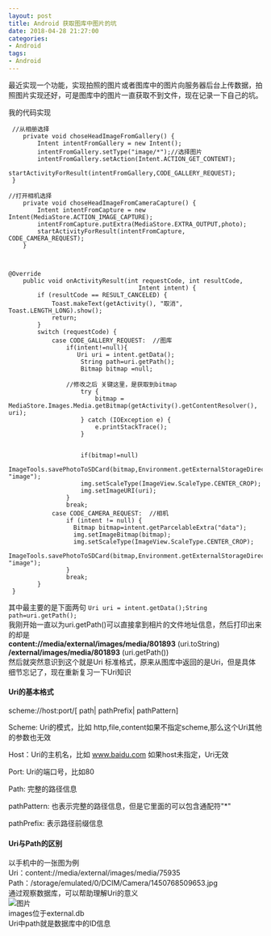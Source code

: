 ```yaml
---
layout: post
title: Android 获取图库中图片的坑
date: 2018-04-28 21:27:00
categories:
- Android
tags:
- Android
---   
```


最近实现一个功能，实现拍照的图片或者图库中的图片向服务器后台上传数据，拍照图片实现还好，可是图库中的图片一直获取不到文件，现在记录一下自己的坑。

<!--more-->

我的代码实现
```
 //从相册选择
    private void choseHeadImageFromGallery() {
        Intent intentFromGallery = new Intent();
        intentFromGallery.setType("image/*");//选择图片
        intentFromGallery.setAction(Intent.ACTION_GET_CONTENT);
        startActivityForResult(intentFromGallery,CODE_GALLERY_REQUEST);
 }

//打开相机选择
    private void choseHeadImageFromCameraCapture() {
        Intent intentFromCapture = new Intent(MediaStore.ACTION_IMAGE_CAPTURE);
        intentFromCapture.putExtra(MediaStore.EXTRA_OUTPUT,photo);
        startActivityForResult(intentFromCapture, CODE_CAMERA_REQUEST);
    }



@Override
    public void onActivityResult(int requestCode, int resultCode,
                                    Intent intent) {
        if (resultCode == RESULT_CANCELED) {
            Toast.makeText(getActivity(), "取消", Toast.LENGTH_LONG).show();
            return;
        }
        switch (requestCode) {
            case CODE_GALLERY_REQUEST:  //图库
                if(intent!=null){
                   Uri uri = intent.getData();
                    String path=uri.getPath();
                    Bitmap bitmap =null;

                //修改之后 关键这里，是获取到bitmap
                    try {
                        bitmap = MediaStore.Images.Media.getBitmap(getActivity().getContentResolver(), uri);
                    } catch (IOException e) {
                        e.printStackTrace();
                    }

    
                    if(bitmap!=null)
                    ImageTools.savePhotoToSDCard(bitmap,Environment.getExternalStorageDirectory().getAbsolutePath(), "image");
                    img.setScaleType(ImageView.ScaleType.CENTER_CROP);
                    img.setImageURI(uri);
                }
                break;
            case CODE_CAMERA_REQUEST:  //相机
                if (intent != null) {
                  Bitmap bitmap=intent.getParcelableExtra("data");
                  img.setImageBitmap(bitmap);
                  img.setScaleType(ImageView.ScaleType.CENTER_CROP);
                    ImageTools.savePhotoToSDCard(bitmap,Environment.getExternalStorageDirectory().getAbsolutePath(), "image");
                }
                break;
        }
 }

```  
其中最主要的是下面两句
`Uri uri = intent.getData();String path=uri.getPath();`  
我刚开始一直以为uri.getPath()可以直接拿到相片的文件地址信息，然后打印出来的却是  
**content://media/external/images/media/801893**  (uri.toString)  
**/external/images/media/801893**  (uri.getPath())  
然后就突然意识到这个就是Uri 标准格式，原来从图库中返回的是Uri，但是具体细节忘记了，现在重新复习一下Uri知识  
#### Uri的基本格式  
scheme://host:port/[ path| pathPrefix| pathPattern]

Scheme: Uri的模式，比如 http,file,content如果不指定scheme,那么这个Uri其他的参数也无效  

Host：Uri的主机名，比如 www.baidu.com 如果host未指定，Uri无效  

Port: Uri的端口号，比如80  

Path: 完整的路径信息  

pathPattern: 也表示完整的路径信息，但是它里面的可以包含通配符"*"   

pathPrefix: 表示路径前缀信息  


#### Uri与Path的区别  
以手机中的一张图为例   
Uri：content://media/external/images/media/75935   
Path：/storage/emulated/0/DCIM/Camera/1450768509653.jpg  
通过观察数据库，可以帮助理解Uri的意义   
![图片](https://img-blog.csdn.net/20151222190354185)  
images位于external.db   
Uri中path就是数据库中的ID信息




